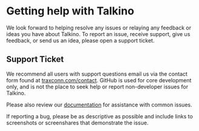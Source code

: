 Getting help with Talkino
========================

We look forward to helping resolve any issues or relaying any feedback or ideas you have about Talkino. To report an issue, receive support, give us feedback, or send us an idea, please open a support ticket.

Support Ticket
------

We recommend all users with support questions email us via the contact form found at [traxconn.com/contact](https://traxconn.com/contact/). GitHub is used for core development only, and is not the place to seek help or report non-developer issues for Talkino.

Please also review our [documentation](https://traxconn.com/plugins/talkino/docs/) for assistance with common issues.

If reporting a bug, please be as descriptive as possible and include links to screenshots or screenshares that demonstrate the issue.
